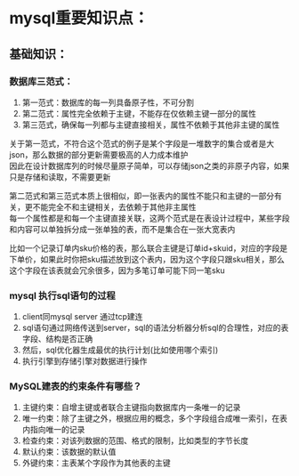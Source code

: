# mysql重要知识点：

## 基础知识：
### 数据库三范式：
1. 第一范式：数据库的每一列具备原子性，不可分割
2. 第二范式：属性完全依赖于主键，不能存在仅依赖主键一部分的属性
3. 第三范式，确保每一列都与主键直接相关，属性不依赖于其他非主键的属性

关于第一范式，不符合这个范式的例子是某个字段是一堆数字的集合或者是大json，那么数据的部分更新需要极高的人力成本维护  
因此在设计数据库列的时候尽量原子简单，可以存储json之类的非原子内容，如果只是存储和读取，不需要更新

第二范式和第三范式本质上很相似，即一张表内的属性不能只和主键的一部分有关，更不能完全不和主键相关，去依赖于其他非主属性  
每一个属性都是和每一个主键直接关联，这两个范式是在表设计过程中，某些字段和内容可以单独拆分成一张单独的表，而不是集合在一张大宽表内  

比如一个记录订单内sku价格的表，那么联合主键是订单id+skuid，对应的字段是下单价，如果此时你把sku描述放到这个表内，因为这个字段只跟sku相关，那么这个字段在该表就会冗余很多，因为多笔订单可能下同一笔sku

### mysql 执行sql语句的过程
1. client同mysql server 通过tcp建连
2. sql语句通过网络传送到server，sql的语法分析器分析sql的合理性，对应的表字段、结构是否正确
3. 然后，sql优化器生成最优的执行计划(比如使用哪个索引)
4. 执行引擎到存储引擎对数据进行操作

### MySQL建表的约束条件有哪些？
1. 主键约束：自增主键或者联合主键指向数据库内一条唯一的记录
2. 唯一约束：除了主键之外，根据应用的概念，多个字段组合成唯一索引，在表内指向唯一的记录
3. 检查约束：对该列数据的范围、格式的限制，比如类型的字节长度
4. 默认约束：该数据的默认值
5. 外键约束：主表某个字段作为其他表的主键

